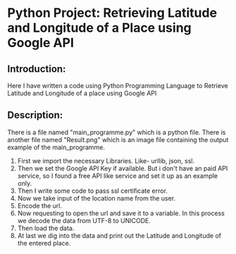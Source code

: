 # Python Project: Retrieving Latitude and Longitude of a Place using Google API
## Introduction:
Here I have written a code using Python Programming Language to Retrieve Latitude and Longitude of a place using Google API

## Description:
There is a file named "main_programme.py" which is a python file.
There is another file named "Result.png" which is an image file containing the output example of the main_programme.
1. First we import the necessary Libraries. Like- urllib, json, ssl.
2. Then we set the Google API Key if available. But i don't have an paid API service, so I found a free API like service and set it up as an example only.
3. Then I write some code to pass ssl certificate error.
4. Now we take input of the location name from the user.
5. Encode the url.
6. Now requesting to open the url and save it to a variable. In this process we decode the data from UTF-8 to UNICODE.
7. Then load the data.
8. At last we dig into the data and print out the Latitude and Longitude of the entered place.
